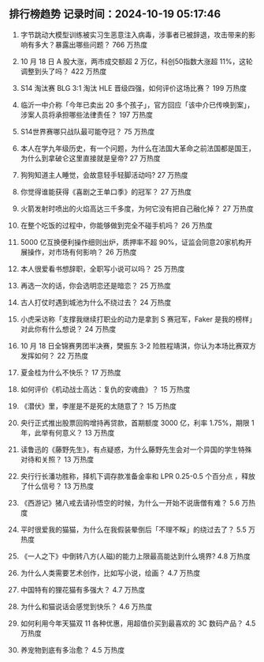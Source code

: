 
## 排行榜趋势 记录时间：2024-10-19 05:17:46
  
  1. 字节跳动大模型训练被实习生恶意注入病毒，涉事者已被辞退，攻击带来的影响有多大？暴露出哪些问题？ 766 万热度
    
  2. 10 月 18 日 A 股大涨，两市成交额超 2 万亿，科创50指数大涨超 11%，这轮调整到头了吗？ 422 万热度
    
  3. S14 淘汰赛 BLG 3:1 淘汰 HLE 晋级四强，如何评价这场比赛？ 199 万热度
    
  4. 临沂一中介称「今年已卖出 20 多个孩子」，官方回应「该中介已传唤到案」，涉案人员将承担哪些法律责任？ 197 万热度
    
  5. S14世界赛哪只战队最可能夺冠？ 75 万热度
    
  6. 本人在学九年级历史，有一个问题，为什么在法国大革命之前法国都是国王，为什么到拿破仑这里直接就是皇帝? 27 万热度
    
  7. 狗狗知道主人睡觉，会故意轻手轻脚活动吗? 27 万热度
    
  8. 你觉得谁能获得《喜剧之王单口季》的冠军？ 27 万热度
    
  9. 火箭发射时喷出的火焰高达三千多度，为何它没有把自己融化掉？ 27 万热度
    
  10. 在整个吃饭的过程中，你能够做到完全不碰手机吗？ 26 万热度
    
  11. 5000 亿互换便利操作细则出炉，质押率不超 90%，证监会同意20家机构开展操作，对市场有何影响？ 26 万热度
    
  12. 本人很爱看书想辞职，全职写小说可以吗？ 25 万热度
    
  13. 再选一次的话，你会选明恋还是暗恋？ 25 万热度
    
  14. 古人打仗时遇到城池为什么不绕过去？ 24 万热度
    
  15. 小虎采访称「支撑我继续打职业的动力是拿到 S 赛冠军，Faker 是我的榜样」对此你有什么想说？ 24 万热度
    
  16. 10 月 18 日全锦赛男团半决赛，樊振东 3-2 险胜程靖淇，你认为本场比赛双方发挥如何？ 22 万热度
    
  17. 夏金桂为什么不快乐？ 17 万热度
    
  18. 如何评价《机动战士高达：复仇的安魂曲》？ 15 万热度
    
  19. 《潜伏》里，李崖是不是死的太随意了？ 15 万热度
    
  20. 央行正式推出股票回购增持再贷款，首期额度 3000 亿，利率 1.75%，期限 1 年，此举有何意义？ 13 万热度
    
  21. 读鲁迅的《藤野先生》，有点疑惑，为什么藤野先生会对一个异国的学生特殊对待和关照？ 13 万热度
    
  22. 央行行长潘功胜称，择机下调存款准备金率和 LPR 0.25-0.5 个百分点 ，释放了什么信号？ 13 万热度
    
  23. 《西游记》猪八戒去请孙悟空的时候，为什么一开始不说唐僧有难？ 5.6 万热度
    
  24. 平时很爱我的猫猫，为什么在我假装晕倒后「不理不睬」的绕过去了？ 5.5 万热度
    
  25. 《一人之下》中倒转八方(人磁)的能力上限最高能达到什么境界? 4.8 万热度
    
  26. 为什么人类需要艺术创作，比如写小说，绘画？ 4.7 万热度
    
  27. 中国特有的狸花猫有多强大？ 4.7 万热度
    
  28. 为什么和猫说话会感觉到快乐？ 4.6 万热度
    
  29. 如何利用今年天猫双 11 各种优惠，用超值价买到最喜欢的 3C 数码产品？ 4.5 万热度
    
  30. 养宠物到底有多治愈？ 4.5 万热度
    